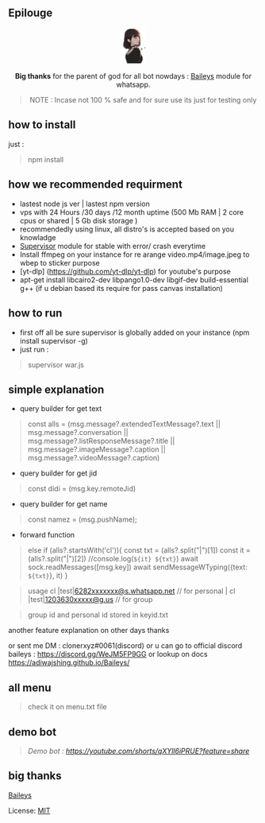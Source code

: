 ## Epilouge

<div align="center">

<img width="10%"  src="https://github.com/clonerxyz/tutor-bersama-perbotan/blob/master/cantik.png"><br/>

<b>Big thanks</b> for the parent of god for all bot nowdays : [Baileys](https://github.com/adiwajshing/Baileys) module for whatsapp.

> NOTE : Incase not 100 % safe and for sure use its just for testing only

</div>

## how to install 

just :

> npm install

## how we recommended requirment

- lastest node js ver | lastest npm version
- vps with 24 Hours /30 days /12 month uptime (500 Mb RAM | 2 core cpus or shared | 5 Gb disk storage )
- recommendedly using linux, all distro's is accepted based on you knowladge
- [Supervisor](https://www.npmjs.com/package/supervisor) module for stable with error/ crash everytime 
- Install ffmpeg on your instance for re arange video.mp4/image.jpeg to wbep to sticker purpose
- [yt-dlp] (https://github.com/yt-dlp/yt-dlp) for youtube's purpose
- apt-get install libcairo2-dev libpango1.0-dev libgif-dev build-essential g++ (if u debian based its require for pass canvas installation)

## how to run 
- first off all be sure supervisor is globally added on your instance (npm install supervisor -g)
- just run : 

> supervisor war.js

## simple explanation
- query builder for get text
> const alls = (msg.message?.extendedTextMessage?.text || msg.message?.conversation || msg.message?.listResponseMessage?.title || msg.message?.imageMessage?.caption || msg.message?.videoMessage?.caption) 
- query builder for get jid
> const didi = (msg.key.remoteJid)
- query builder for get name 
> const namez = (msg.pushName);


- forward function
> else if (alls?.startsWith('cl')){
							const txt = (alls?.split("|")[1])
							const it = (alls?.split("|")[2])
							//console.log(`${it} ${txt}`)
							await sock.readMessages([msg.key])
							await sendMessageWTyping({text: `${txt}`}, it)
                        }

> usage cl |test|6282xxxxxxx@s.whatsapp.net // for personal | cl |test|1203630xxxxx@g.us // for group

> group id and personal id stored in keyid.txt

another feature explanation on other days thanks

or sent me DM : clonerxyz#0061(discord) or u can go to official discord baileys : https://discord.gg/WeJM5FP9GG or lookup on docs https://adiwajshing.github.io/Baileys/

## all menu

> check it on menu.txt file

## demo bot 

> *Demo bot : https://youtube.com/shorts/qXYll6iPRUE?feature=share*

## big thanks

[Baileys](https://github.com/adiwajshing/Baileys)

License: [MIT](https://en.wikipedia.org/wiki/MIT_License)
